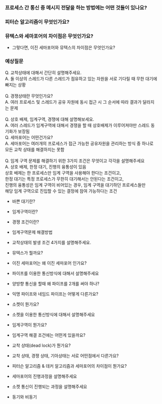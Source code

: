 ### 프로세스 간 통신 중 메시지 전달을 하는 방법에는 어떤 것들이 있나요?

### 피터슨 알고리즘이 무엇인가요?

### 뮤텍스와 세마포어의 차이점은 무엇인가요?

- 그렇다면, 이진 세마포어와 뮤텍스의 차이점은 무엇인가요?

### 예상질문

Q. 교착상태에 대해서 간단히 설명해주세요.  
A. 둘 이상의 스레드가 다른 스레드가 점유하고 있는 자원을 서로 기다릴 때 무한 대기에 빠지는 상황  
<br>
Q. 경쟁상태란 무엇인가요?  
A. 여러 프로세스 및 스레드가 공유 자원에 동시 접근 시 그 순서에 따라 결과가 달라지는 문제  
<br>
Q. 상호 배제, 임계구역, 경쟁에 대해 설명해보세요.  
A. 여러 스레드가 임계구역에 대해서 경쟁을 할 때 상호배제가 이루어져야만 스레드 동기화가 보장됨
<br>
Q. 세마포어는 어떤건가요?  
A. 세마포어는 여러개의 프로세스가 접근 가능한 공유자원을 관리하는 방식 중 하나로  
 모든 교착 상태를 해결하지는 못함  
<br>
Q. 임계 구역 문제를 해결하기 위한 3가지 조건은 무엇이고 각각을 설명해주세요  
A. 상호 배제, 한정 대기, 진행의 융통성이 있음  
 상호 배제는 한 프로세스만 임계 구역을 사용해야 한다는 조건이고,  
 한정 대기는 특정 프로세스가 무한히 대기해서는 안된다는 조건이고,  
 진행의 융통성은 임계 구역이 비어있는 경우, 임계 구역을 대기하던 프로세스들만  
 해당 임계 구역으로 진입할 수 있는 결정에 참여 가능하다는 조건

- 바쁜 대기란?
- 임계구역이란?
- 경쟁 조건이란?
- 임계구역문제 해결방법

- 교착상태의 발생 조건 4가지를 설명해주세요.
- 뮤텍스가 뭘까요?
- 이진 세마포어는 왜 이진 세마포어 인가요?

- 파이프를 이용한 통신방식에 대해서 설명해주세요
- 양방향 통신을 할때 왜 파이프를 2개를 써야 하나?

- 익명 파이프와 네임드 파이프는 어떻게 다른가요?

- 소켓이 뭔가요?

- 소켓을 이용한 통신방식에 대해서 설명해주세요

- 임계구역이 뭔가요?
- 임계구역 해결 조건에는 어떤게 있을까요?

- 교착 상태(dead lock)가 뭔가요?

- 교착 상태, 경쟁 상태, 기아상태는 서로 어떤점에서 다른가요?

- 피터슨 알고리즘 & 데커 알고리즘과 세마포어의 차이점이 뭔가요?

- 세마포어의 진행과정을 설명해주세요

- 소켓 통신이 진행되는 과정을 설명해주세요

- 동기와 비동기
